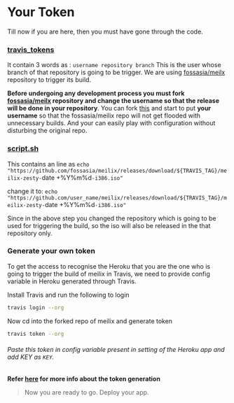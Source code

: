 # Your Token
Till now if you are here, then you must have gone through the code.
### [travis_tokens](/travis_tokens)
It contain 3 words as :
`username repository branch`
This is the user whose branch of that repository is going to be trigger.
We are using [fossasia/meilx](https://github.com/fossasia/meilix) repository to trigger its build.

**Before undergoing any development process you must fork [fossasia/meilx](https://github.com/fossasia/meilix) repository and change the username so that the release will be done in your repository**.
You can fork [this](https://github.com/fossasia/meilix) and start to put **your username** so that the fossasia/meilix repo will not get flooded with unnecessary builds. And your can easily play with configuration without disturbing the original repo.

### [script.sh](/script.sh)
This contains an line as
`echo "https://github.com/fossasia/meilix/releases/download/${TRAVIS_TAG}/meilix-zesty-`date +%Y%m%d`-i386.iso"`

change it to:
`echo "https://github.com/user_name/meilix/releases/download/${TRAVIS_TAG}/meilix-zesty-`date +%Y%m%d`-i386.iso"`

Since in the above step you changed the repository which is going to be used for triggering the build, so the iso will also be released in the that repository only.

### Generate your own token
To get the access to recognise the Heroku that you are the one who is going to trigger the build of meilix in Travis, we need to provide config variable in Heroku generated through Travis.

Install Travis and run the following to login

```sh
travis login --org
```

Now cd into the forked repo of meilix and generate token

```sh
travis token --org
```

###### Paste this token in config variable present in setting of the Heroku app and add KEY as `KEY`.
**Refer [here](https://docs.google.com/document/d/1agoZ3pSKjUfwSAJ3Yu0m-P08M4ERPIjiwSOSU3bubG0/edit?usp=sharing) for more info about the token generation**

> Now you are ready to go. Deploy your app.
